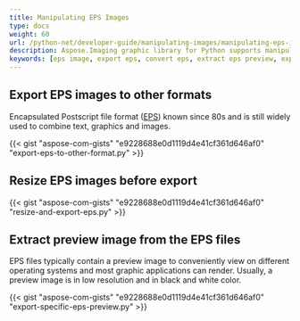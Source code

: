 ```yaml
---
title: Manipulating EPS Images
type: docs
weight: 60
url: /python-net/developer-guide/manipulating-images/manipulating-eps-images/
description: Aspose.Imaging graphic library for Python supports manipulating EPS images, exporting to other formats, resizing images and extracting preview images.
keywords: [eps image, export eps, convert eps, extract eps preview, export eps preview]
---
```


## Export EPS images to other formats

Encapsulated Postscript file format (<a href="https://docs.fileformat.com/page-description-language/eps/">EPS</a>) known since 80s and is still widely used to combine text, graphics and images.

{{< gist "aspose-com-gists" "e9228688e0d1119d4e41cf361d646af0" "export-eps-to-other-format.py" >}}

## Resize EPS images before export

{{< gist "aspose-com-gists" "e9228688e0d1119d4e41cf361d646af0" "resize-and-export-eps.py" >}}

## Extract preview image from the EPS files

EPS files typically contain a preview image to conveniently view on different operating systems and most graphic applications can render. Usually, a preview image is in low resolution and in black and white color.

{{< gist "aspose-com-gists" "e9228688e0d1119d4e41cf361d646af0" "export-specific-eps-preview.py" >}}
